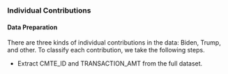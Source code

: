 ### Individual Contributions

#### Data Preparation
There are three kinds of individual contributions in the data: Biden,
Trump, and other. To classify each contribution, we take the following
steps.

* Extract CMTE\_ID and TRANSACTION\_AMT from the full dataset.
